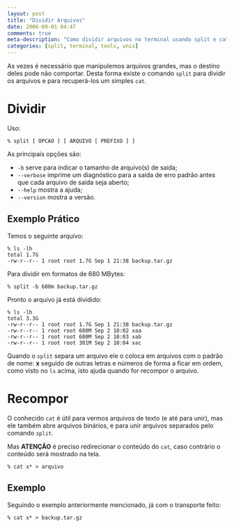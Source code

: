 ```yaml
---
layout: post
title: "Dividir Arquivos"
date: 2006-09-01 04:47
comments: true
meta-description: "Como dividir arquivos no terminal usando split e cat"
categories: [split, terminal, tools, unix]
---
```


As vezes é necessário que manipulemos arquivos grandes, mas o destino deles pode
não comportar. Desta forma existe o comando `split` para dividir os arquivos e
para recuperá-los um simples `cat`.

# Dividir

Uso:

    % split [ OPCAO ] [ ARQUIVO [ PREFIXO ] ]

As principais opções são:

* `-b` serve para indicar o tamanho de arquivo(s) de saída;
* `--verbose` imprime um diagnóstico para a saída de erro padrão antes que
cada arquivo de saída seja aberto;
* `--help` mostra a ajuda;
* `--version` mostra a versão.

## Exemplo Prático

Temos o seguinte arquivo:

    % ls -lh
    total 1.7G
    -rw-r--r-- 1 root root 1.7G Sep 1 21:38 backup.tar.gz

Para dividir em formatos de 680 MBytes:

    % split -b 680m backup.tar.gz

Pronto o arquivo já está dividido:

    % ls -lh
    total 3.3G
    -rw-r--r-- 1 root root 1.7G Sep 1 21:38 backup.tar.gz
    -rw-r--r-- 1 root root 680M Sep 2 10:02 xaa
    -rw-r--r-- 1 root root 680M Sep 2 10:03 xab
    -rw-r--r-- 1 root root 301M Sep 2 10:04 xac

Quando o `split` separa um arquivo ele o coloca em arquivos com o padrão de
nome: **x** seguido de outras letras e números de forma a ficar em ordem, como
visto no `ls` acima, isto ajuda quando for recompor o arquivo.

# Recompor

O conhecido `cat` é útil para vermos arquivos de texto (e até para unir),
mas ele também abre arquivos binários, e para unir arquivos separados pelo
comando `split`.

Mas **ATENÇÃO** é preciso redirecionar o conteúdo do `cat`, caso contrário
o conteúdo será mostrado na tela.

    % cat x* > arquivo

## Exemplo

Seguindo o exemplo anteriormente mencionado, já com o transporte feito:

    % cat x* > backup.tar.gz
